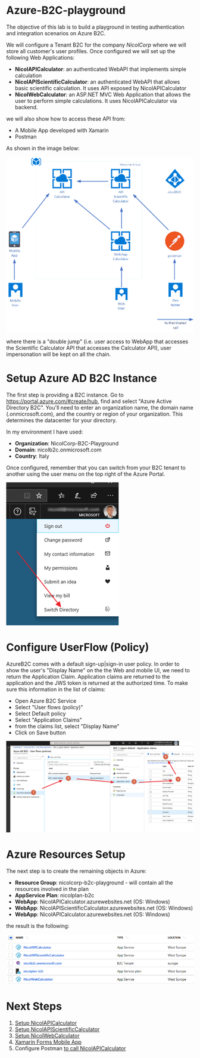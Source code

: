 # Azure-B2C-playground

The objective of this lab is to build a playground in testing authentication and integration scenarios on Azure B2C.

We will configure a Tenant B2C for the company _NicolCorp_ where we will store all customer's user profiles. Once configured we will set up the following Web Applications: 

* 	**NicolAPICalculator**: an authenticated WebAPI that implements simple calculation
* 	**NicolAPIScientificCalculator**: an authenticated WebAPI that allows basic scientific calculation. It uses API exposed by NicolAPICalculator
* 	**NicolWebCalculator**: an ASP.NET MVC Web Application that allows the user to perform simple calculations. It uses NicolAPICalculator via backend.

we will also show how to access these API from: 

* A Mobile App developed with Xamarin
* Postman

As shown in the image below:

![architecture](assets/architecture.png)

where there is a "double jump" (i.e. user access to WebApp that accesses the Scientific Calculator API that accesses the Calculator API), user impersonation will be kept on all the chain.

# Setup Azure AD B2C Instance

The first step is providing a B2C instance. Go to https://portal.azure.com/#create/hub, find and select "Azure Active Directory B2C". You'll need to enter an organization name, the domain name (.onmicrosoft.com), and the country or region of your organization. This determines the datacenter for your directory.

In my environment I have used:

* 	**Organization**: NicolCorp-B2C-Playground
* 	**Domain**: nicolb2c.onmicrosoft.com
* 	**Country**: Italy
	
Once configured, remember that you can switch from your B2C tenant to another using the user menu on the top right of the Azure Portal.

![change directory](assets/img01.png)


# Configure UserFlow (Policy)

AzureB2C comes with a default sign-up|sign-in user policy. In order to show the user's "Display Name" on the the Web and mobile UI, we need to return the Application Claim. Application claims are returned to the application and the JWS token is returned at the authorized time. To make sure this information in the list of claims:
* Open Azure B2C Service
* Select "User flows (policy)"
* Select Default policy
* Select "Application Claims"
* from the claims list, select "Display Name"
* Click on Save button

![update User Flow](assets/img14.png)

# Azure Resources Setup

The next step is to create the remaining objects in Azure:

* **Resource Group**: nicolcorp-b2c-playground - will contain all the resources involved in the plan
* **AppService Plan**: nicolplan-b2c 
* **WebApp**: NicolAPICalculator.azurewebsites.net (OS: Windows)
* **WebApp**: NicolAPIScientificCalculator.azurewebsites.net (OS: Windows)
* **WebApp**: NicolAPICalculator.azurewebsites.net (OS: Windows)

the result is the following:

![resource group](assets/img02.png)

# Next Steps

1. [Setup NicolAPICalculator](setup-apicalculator.md)
2. [Setup NicolAPIScientificCalculator](setup-apiscientificcalculator.md)
3. [Setup NicolWebCalculator](setup-webcalculator.md)
4. [Xamarin Forms Mobile App](setup-apicalculator-xamarin.md)
5. Configure Postman [to call NicolAPICalculator](setup-postman.md)
